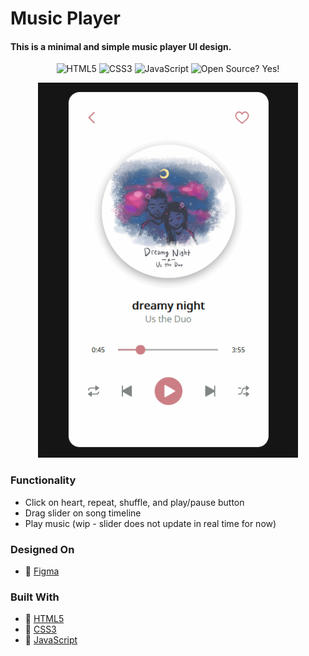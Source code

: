 # Music Player

#### This is a minimal and simple music player UI design.

<p align="center">
    <img alt="HTML5" src="https://img.shields.io/badge/-HTML5-E44D26?style=flat&logo=html5&logoColor=white"/>
    <img alt="CSS3" src="https://img.shields.io/badge/-CSS3-2965f1?style=flat&logo=css3&logoColor=white"/>
    <img alt="JavaScript" src="https://img.shields.io/badge/-JavaScript-F0DB4F?style=flat&logo=javascript&logoColor=white"/>
    <img alt="Open Source? Yes!" src="https://badgen.net/badge/Open%20Source%20%3F/Yes%21/blue?icon=github"/>
</p>

<p align="center">
  <a href="https://musicplayer.anniew.xyz/"><img src="./img/music-player.gif" alt="music player gif" height="600"></a>
</p>

### Functionality

- Click on heart, repeat, shuffle, and play/pause button
- Drag slider on song timeline
- Play music (wip - slider does not update in real time for now)

### Designed On

- 💜 [Figma](https://www.figma.com/)

### Built With

- 💙 [HTML5](https://www.w3schools.com/html/)
- 💜 [CSS3](https://www.w3schools.com/css/)
- 💙 [JavaScript](https://www.w3schools.com/js/DEFAULT.asp)

